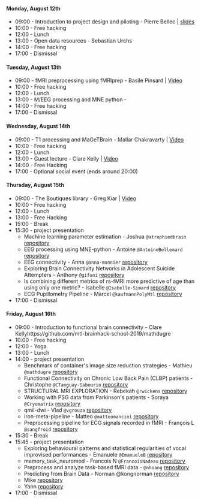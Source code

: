 #### Monday, August 12th
  - 09:00 - Introduction to project design and piloting - Pierre Bellec | [slides](https://github.com/mtl-brainhack-school-2019/teaching/raw/master/slides/intro_brainhackschool_bellec.pdf)
  - 10:00 - Free hacking
  - 12:00 - Lunch
  - 13:00 - Open data resources - Sebastian Urchs
  - 14:00 - Free hacking
  - 17:00 - Dismissal

#### Tuesday, August 13th
  - 09:00 - fMRI preprocessing using fMRIprep - Basile Pinsard | [Video](https://www.youtube.com/watch?v=WTcucXAAVBU)
  - 10:00 - Free hacking
  - 12:00 - Lunch
  - 13:00 - M/EEG processing and MNE python -
  - 14:00 - Free hacking
  - 17:00 - Dismissal

#### Wednesday, August 14th
  - 09:00 - T1 processing and MaGeTBrain - Mallar Chakravarty | [Video](https://www.youtube.com/watch?v=6no42ADiVi8)
  - 10:00 - Free hacking
  - 12:00 - Lunch
  - 13:00 - Guest lecture - Clare Kelly | [Video](https://www.youtube.com/watch?v=IKn8gsz4TmY)
  - 14:00 - Free Hacking
  - 17:00 - Optional social event (ends around 20:00)

#### Thursday, August 15th
  - 09:00 - The Boutiques library - Greg Kiar | [Video](https://www.youtube.com/watch?v=g5fHYgD5pTo)
  - 10:00 - Free hacking
  - 12:00 - Lunch
  - 13:00 - Free Hacking
  - 15:00 - Break 
  - 15:30 - project presentation
    - Machine learning parameter estimation - Joshua `@atrophiedbrain` [repository](https://github.com/mtl-brainhack-school-2019/AtrophiedBrain-machine-learning-parameter-estimation)
    - EEG processing using MNE-python - Antoine `@AntoineBellemard` [repository](https://github.com/mtl-brainhack-school-2019/BrainHackSchool2019_AB)
    - EEG connectivity - Anna `@anna-monnier` [repository](https://github.com/mtl-brainhack-school-2019/EEG_Connectivity_BrainHack_2019)
    - Exploring Brain Connectivity Networks in Adolescent Suicide Attempters - Anthony `@gifuni` [repository](https://github.com/mtl-brainhack-school-2019/Anthony-Gifuni-repo)
    - Is combining different metrics of rs-fMRI more predictive of age than using only one metric? - Isabelle `@Isabelle-Simard` [repository](https://github.com/mtl-brainhack-school-2019/Isabelle-Simard_Multimodal_ML)    
    - ECG Pupillometry Pipeline - Marcel `@kaufmannPolyMtl` [repository](https://github.com/mtl-brainhack-school-2019/ecg_pupillometry_pipeline_kaufmann)
  - 17:00 - Dismissal

#### Friday, August 16th
  - 09:00 - Introduction to functional brain connectivity - Clare Kellyhttps://github.com/mtl-brainhack-school-2019/mathdugre
  - 10:00 - Free hacking
  - 12:00 - Yoga
  - 13:00 - Lunch
  - 14:00 - project presentation
    - Benchmark of container's image size reduction strategies - Mathieu `@mathdugre` [repository](https://github.com/mtl-brainhack-school-2019/mathdugre)
    - Functional Connectivity on Chronic Low Back Pain (CLBP) patients - Christophe `@CTanguay-Sabourin` [repository](https://github.com/mtl-brainhack-school-2019/Christophe_FunctionalConnectivity_CLBP)
    - STRUCTURAL MRI EXPLORATION - Rebekah `@rwickens` [repository](https://github.com/mtl-brainhack-school-2019/rwickens-sMRI-PET)
    - Working with PSG data from Parkinson's patients - Soraya `@Cryomatrix` [repository](https://github.com/mtl-brainhack-school-2019/Soraya-sleep-data-in-PD-patients)
    - qmil-dwi - Vlad `@vgrouza` [repository](https://github.com/mtl-brainhack-school-2019/qmil-dwi)
    - iron-meta-pipeline - Matteo `@matteomancini` [repository](https://github.com/mtl-brainhack-school-2019/matteo-mancini-iron-meta-pipeline)
    - Preprocessing pipeline for ECG signals recorded in fMRI - François L `@sangfroid` [repository](https://github.com/mtl-brainhack-school-2019/franclespinas-biosignals)
  - 15:30 - Break
  - 15:45 - project presentation
    - Exploring behavioural patterns and statistical regularities of vocal improvised performances - Emanuele `@EmanueleB` [repository](https://github.com/mtl-brainhack-school-2019/EmanueleB)
    - memory_task_neuromod - Francois N `@FrancoisNadeau` [repository](https://github.com/mtl-brainhack-school-2019/memory_task_neuromod)
    - Preprocess and analyze task-based fMRI data - `@nhoang` [repository](https://github.com/mtl-brainhack-school-2019/NHoang--Apply-BIDS-fMRIPrep-Nilearn-Jupiter-to-my-task-based-fMRI-data)
    - Predicting from Brain Data - Norman @kongnorman [repository](https://github.com/mtl-brainhack-school-2019/kongnorman_BrainDecoding)
    - Mike [repository](https://github.com/mtl-brainhack-school-2019/Mike_repo)
    - Yann [repository](https://github.com/mtl-brainhack-school-2019/realtime-nonlinear)
  - 17:00 - Dismissal
